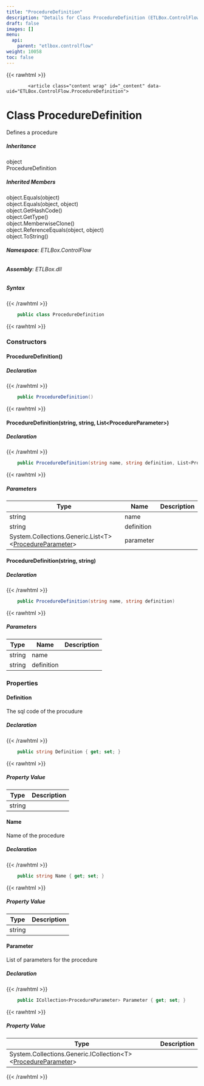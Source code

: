 ```yaml
---
title: "ProcedureDefinition"
description: "Details for Class ProcedureDefinition (ETLBox.ControlFlow)"
draft: false
images: []
menu:
  api:
    parent: "etlbox.controlflow"
weight: 10058
toc: false
---
```


{{< rawhtml >}}

            <article class="content wrap" id="_content" data-uid="ETLBox.ControlFlow.ProcedureDefinition">
  <h1 id="ETLBox_ControlFlow_ProcedureDefinition" data-uid="ETLBox.ControlFlow.ProcedureDefinition" class="text-break">Class ProcedureDefinition
</h1>
  <div class="markdown level0 summary"><p>Defines a procedure</p>
</div>
  <div class="markdown level0 conceptual"></div>
  <div class="inheritance">
    <h5>Inheritance</h5>
    <div class="level0"><span class="xref">object</span></div>
    <div class="level1"><span class="xref">ProcedureDefinition</span></div>
  </div>
  <div class="inheritedMembers">
    <h5>Inherited Members</h5>
    <div>
      <span class="xref">object.Equals(object)</span>
    </div>
    <div>
      <span class="xref">object.Equals(object, object)</span>
    </div>
    <div>
      <span class="xref">object.GetHashCode()</span>
    </div>
    <div>
      <span class="xref">object.GetType()</span>
    </div>
    <div>
      <span class="xref">object.MemberwiseClone()</span>
    </div>
    <div>
      <span class="xref">object.ReferenceEquals(object, object)</span>
    </div>
    <div>
      <span class="xref">object.ToString()</span>
    </div>
  </div>
<h6><strong>Namespace</strong>: ETLBox.ControlFlow</h6>
  <h6><strong>Assembly</strong>: ETLBox.dll</h6>
  <h5 id="ETLBox_ControlFlow_ProcedureDefinition_syntax">Syntax</h5>
{{< /rawhtml >}}

```C#
    public class ProcedureDefinition
```

{{< rawhtml >}}
  <h3 id="constructors">Constructors
</h3>
  <a id="ETLBox_ControlFlow_ProcedureDefinition__ctor_" data-uid="ETLBox.ControlFlow.ProcedureDefinition.#ctor*"></a>
  <h4 id="ETLBox_ControlFlow_ProcedureDefinition__ctor" data-uid="ETLBox.ControlFlow.ProcedureDefinition.#ctor">ProcedureDefinition()</h4>
  <div class="markdown level1 summary"></div>
  <div class="markdown level1 conceptual"></div>
  <h5 class="declaration">Declaration</h5>
{{< /rawhtml >}}

```C#
    public ProcedureDefinition()
```

{{< rawhtml >}}
  <a id="ETLBox_ControlFlow_ProcedureDefinition__ctor_" data-uid="ETLBox.ControlFlow.ProcedureDefinition.#ctor*"></a>
  <h4 id="ETLBox_ControlFlow_ProcedureDefinition__ctor_System_String_System_String_System_Collections_Generic_List_ETLBox_ControlFlow_ProcedureParameter__" data-uid="ETLBox.ControlFlow.ProcedureDefinition.#ctor(System.String,System.String,System.Collections.Generic.List{ETLBox.ControlFlow.ProcedureParameter})">ProcedureDefinition(string, string, List&lt;ProcedureParameter&gt;)</h4>
  <div class="markdown level1 summary"></div>
  <div class="markdown level1 conceptual"></div>
  <h5 class="declaration">Declaration</h5>
{{< /rawhtml >}}

```C#
    public ProcedureDefinition(string name, string definition, List<ProcedureParameter> parameter)
```

{{< rawhtml >}}
  <h5 class="parameters">Parameters</h5>
  <table class="table table-bordered table-striped table-condensed">
    <thead>
      <tr>
        <th>Type</th>
        <th>Name</th>
        <th>Description</th>
      </tr>
    </thead>
    <tbody>
      <tr>
        <td><span class="xref">string</span></td>
        <td><span class="parametername">name</span></td>
        <td></td>
      </tr>
      <tr>
        <td><span class="xref">string</span></td>
        <td><span class="parametername">definition</span></td>
        <td></td>
      </tr>
      <tr>
        <td><span class="xref">System.Collections.Generic.List&lt;T&gt;</span>&lt;<a class="xref" href="/api/etlbox.controlflow/procedureparameter">ProcedureParameter</a>&gt;</td>
        <td><span class="parametername">parameter</span></td>
        <td></td>
      </tr>
    </tbody>
  </table>
  <a id="ETLBox_ControlFlow_ProcedureDefinition__ctor_" data-uid="ETLBox.ControlFlow.ProcedureDefinition.#ctor*"></a>
  <h4 id="ETLBox_ControlFlow_ProcedureDefinition__ctor_System_String_System_String_" data-uid="ETLBox.ControlFlow.ProcedureDefinition.#ctor(System.String,System.String)">ProcedureDefinition(string, string)</h4>
  <div class="markdown level1 summary"></div>
  <div class="markdown level1 conceptual"></div>
  <h5 class="declaration">Declaration</h5>
{{< /rawhtml >}}

```C#
    public ProcedureDefinition(string name, string definition)
```

{{< rawhtml >}}
  <h5 class="parameters">Parameters</h5>
  <table class="table table-bordered table-striped table-condensed">
    <thead>
      <tr>
        <th>Type</th>
        <th>Name</th>
        <th>Description</th>
      </tr>
    </thead>
    <tbody>
      <tr>
        <td><span class="xref">string</span></td>
        <td><span class="parametername">name</span></td>
        <td></td>
      </tr>
      <tr>
        <td><span class="xref">string</span></td>
        <td><span class="parametername">definition</span></td>
        <td></td>
      </tr>
    </tbody>
  </table>
  <h3 id="properties">Properties
</h3>
  <a id="ETLBox_ControlFlow_ProcedureDefinition_Definition_" data-uid="ETLBox.ControlFlow.ProcedureDefinition.Definition*"></a>
  <h4 id="ETLBox_ControlFlow_ProcedureDefinition_Definition" data-uid="ETLBox.ControlFlow.ProcedureDefinition.Definition">Definition</h4>
  <div class="markdown level1 summary"><p>The sql code of the procudure</p>
</div>
  <div class="markdown level1 conceptual"></div>
  <h5 class="declaration">Declaration</h5>
{{< /rawhtml >}}

```C#
    public string Definition { get; set; }
```

{{< rawhtml >}}
  <h5 class="propertyValue">Property Value</h5>
  <table class="table table-bordered table-striped table-condensed">
    <thead>
      <tr>
        <th>Type</th>
        <th>Description</th>
      </tr>
    </thead>
    <tbody>
      <tr>
        <td><span class="xref">string</span></td>
        <td></td>
      </tr>
    </tbody>
  </table>
  <a id="ETLBox_ControlFlow_ProcedureDefinition_Name_" data-uid="ETLBox.ControlFlow.ProcedureDefinition.Name*"></a>
  <h4 id="ETLBox_ControlFlow_ProcedureDefinition_Name" data-uid="ETLBox.ControlFlow.ProcedureDefinition.Name">Name</h4>
  <div class="markdown level1 summary"><p>Name of the procedure</p>
</div>
  <div class="markdown level1 conceptual"></div>
  <h5 class="declaration">Declaration</h5>
{{< /rawhtml >}}

```C#
    public string Name { get; set; }
```

{{< rawhtml >}}
  <h5 class="propertyValue">Property Value</h5>
  <table class="table table-bordered table-striped table-condensed">
    <thead>
      <tr>
        <th>Type</th>
        <th>Description</th>
      </tr>
    </thead>
    <tbody>
      <tr>
        <td><span class="xref">string</span></td>
        <td></td>
      </tr>
    </tbody>
  </table>
  <a id="ETLBox_ControlFlow_ProcedureDefinition_Parameter_" data-uid="ETLBox.ControlFlow.ProcedureDefinition.Parameter*"></a>
  <h4 id="ETLBox_ControlFlow_ProcedureDefinition_Parameter" data-uid="ETLBox.ControlFlow.ProcedureDefinition.Parameter">Parameter</h4>
  <div class="markdown level1 summary"><p>List of parameters for the procedure</p>
</div>
  <div class="markdown level1 conceptual"></div>
  <h5 class="declaration">Declaration</h5>
{{< /rawhtml >}}

```C#
    public ICollection<ProcedureParameter> Parameter { get; set; }
```

{{< rawhtml >}}
  <h5 class="propertyValue">Property Value</h5>
  <table class="table table-bordered table-striped table-condensed">
    <thead>
      <tr>
        <th>Type</th>
        <th>Description</th>
      </tr>
    </thead>
    <tbody>
      <tr>
        <td><span class="xref">System.Collections.Generic.ICollection&lt;T&gt;</span>&lt;<a class="xref" href="/api/etlbox.controlflow/procedureparameter">ProcedureParameter</a>&gt;</td>
        <td></td>
      </tr>
    </tbody>
  </table>

{{< /rawhtml >}}
